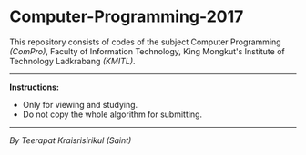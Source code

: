 # Computer-Programming-2017
This repository consists of codes of the subject Computer Programming <i>(ComPro)</i>, Faculty of Information Technology, King Mongkut's Institute of Technology Ladkrabang <i>(KMITL)</i>.

_____

<b>Instructions:</b>
<ul>
  <li>Only for viewing and studying.</li>
  <li>Do not copy the whole algorithm for submitting.</li>
</ul>

_____

<i>By Teerapat Kraisrisirikul (Saint)</i>
